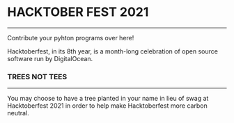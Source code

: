 <h1>HACKTOBER FEST 2021</h1>
<hr>
<p>Contribute your pyhton programs over here!</p>
<p>Hacktoberfest, in its 8th year, is a month-long celebration of open source software run by DigitalOcean.</p>

<h3>TREES NOT TEES</h3>
<hr>
<p>You may choose to have a tree planted in your name in lieu of swag at Hacktoberfest 2021 in order to help make Hacktoberfest more carbon neutral.</p>
